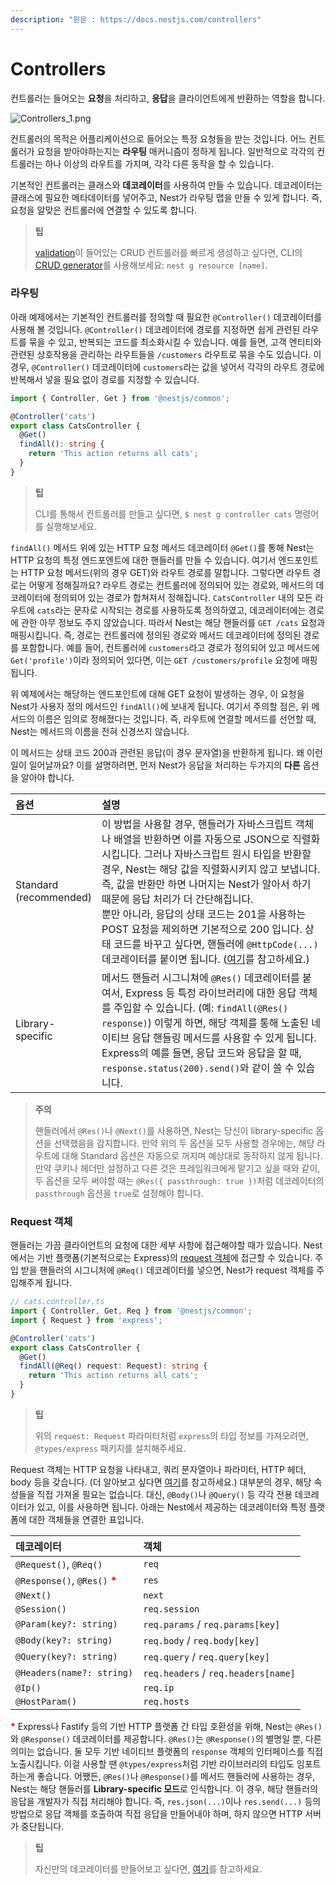 ```yaml
---
description: "원문 : https://docs.nestjs.com/controllers"
---
```


# Controllers

컨트롤러는 들어오는 **요청**을 처리하고, **응답**을 클라이언트에게 반환하는 역할을 합니다.

![Controllers_1.png](https://docs.nestjs.com/assets/Controllers_1.png)

컨트롤러의 목적은 어플리케이션으로 들어오는 특정 요청들을 받는 것입니다. 어느 컨트롤러가 요청을 받아야하는지는 **라우팅** 매커니즘이 정하게 됩니다. 일반적으로 각각의 컨트롤러는 하나 이상의 라우트를 가지며, 각각 다른 동작을 할 수 있습니다.

기본적인 컨트롤러는 클래스와 **데코레이터**를 사용하여 만들 수 있습니다. 데코레이터는 클래스에 필요한 메타데이터를 넣어주고, Nest가 라우팅 맵을 만들 수 있게 합니다. 즉, 요청을 알맞은 컨트롤러에 연결할 수 있도록 합니다.

> **팁**
> 
> [validation](https://docs.nestjs.com/techniques/validation)이 들어있는 CRUD 컨트롤러를 빠르게 생성하고 싶다면, CLI의 [CRUD generator](https://docs.nestjs.com/recipes/crud-generator#crud-generator)를 사용해보세요: `nest g resource [name]`.

### 라우팅

아래 예제에서는 기본적인 컨트롤러를 정의할 때 필요한 `@Controller()` 데코레이터를 사용해 볼 것입니다. `@Controller()` 데코레이터에 경로를 지정하면 쉽게 관련된 라우트를 묶을 수 있고, 반복되는 코드를 최소화시킬 수 있습니다. 예를 들면, 고객 엔티티와 관련된 상호작용을 관리하는 라우트들을 `/customers` 라우트로 묶을 수도 있습니다. 이 경우, `@Controller()` 데코레이터에 `customers`라는 값을 넣어서 각각의 라우트 경로에 반복해서 넣을 필요 없이 경로를 지정할 수 있습니다.

```ts
import { Controller, Get } from '@nestjs/common';

@Controller('cats')
export class CatsController {
  @Get()
  findAll(): string {
    return 'This action returns all cats';
  }
}
```

> **팁**
> 
> CLI를 통해서 컨트롤러를 만들고 싶다면, `$ nest g controller cats` 명령어를 실행해보세요.

`findAll()` 메서드 위에 있는 HTTP 요청 메서드 데코레이터 `@Get()`를 통해 Nest는 HTTP 요청의 특정 엔드포엔트에 대한 핸들러를 만들 수 있습니다. 여기서 엔드포인트는 HTTP 요청 메서드(위의 경우 GET)와 라우트 경로를 말합니다. 그렇다면 라우트 경로는 어떻게 정해질까요? 라우트 경로는 컨트롤러에 정의되어 있는 경로와, 메서드의 데코레이터에 정의되어 있는 경로가 합쳐져서 정해집니다. `CatsController` 내의 모든 라우트에 `cats`라는 문자로 시작되는 경로를 사용하도록 정의하였고, 데코레이터에는 경로에 관한 아무 정보도 주지 않았습니다. 따라서 Nest는 해당 핸들러를 `GET /cats` 요청과 매핑시킵니다. 즉, 경로는 컨트롤러에 정의된 경로와 메서드 데코레이터에 정의된 경로를 포함합니다. 예를 들어, 컨트롤러에 `customers`라고 경로가 정의되어 있고 메서드에 `Get('profile')`이라 정의되어 있다면, 이는 `GET /customers/profile` 요청에 매핑됩니다.

위 예제에서는 해당하는 엔드포인트에 대해 GET 요청이 발생하는 경우, 이 요청을 Nest가 사용자 정의 메서드인 `findAll()`에 보내게 됩니다. 여기서 주의할 점은, 위 메서드의 이름은 임의로 정해졌다는 것입니다. 즉, 라우트에 연결할 메서드를 선언할 때, Nest는 메서드의 이름을 전혀 신경쓰지 않습니다.

이 메서드는 상태 코드 200과 관련된 응답(이 경우 문자열)을 반환하게 됩니다. 왜 이런 일이 일어날까요? 이를 설명하려면, 먼저 Nest가 응답을 처리하는 두가지의 **다른** 옵션을 알아야 합니다.

|옵션|설명|
|:---|:---|
|Standard<br />(recommended)|이 방법을 사용할 경우, 핸들러가 자바스크립트 객체나 배열을 반환하면 이를 자동으로 JSON으로 직렬화시킵니다. 그러나 자바스크립트 원시 타입을 반환할 경우, Nest는 해당 값을 직렬화시키지 않고 보냅니다. 즉, 값을 반환만 하면 나머지는 Nest가 알아서 하기 때문에 응답 처리가 더 간단해집니다.<br/>뿐만 아니라, 응답의 상태 코드는 201을 사용하는 POST 요청을 제외하면 기본적으로 200 입니다. 상태 코드를 바꾸고 싶다면, 핸들러에 `@HttpCode(...)` 데코레이터를 붙이면 됩니다. ([여기](https://docs.nestjs.com/controllers#status-code)를 참고하세요.)|
|Library-specific|메서드 핸들러 시그니쳐에 `@Res()` 데코레이터를 붙여서, Express 등 특정 라이브러리에 대한 응답 객체를 주입할 수 있습니다. (예: `findAll(@Res() response)`) 이렇게 하면, 해당 객체를 통해 노출된 네이티브 응답 핸들링 메서드를 사용할 수 있게 됩니다. Express의 예를 들면, 응답 코드와 응답을 할 때, `response.status(200).send()`와 같이 쓸 수 있습니다.|

> **주의**
> 
> 핸들러에서 `@Res()`나 `@Next()`를 사용하면, Nest는 당신이 library-specific 옵션을 선택했음을 감지합니다. 만약 위의 두 옵션을 모두 사용할 경우에는, 해당 라우트에 대해 Standard 옵션은 자동으로 꺼지며 예상대로 동작하지 않게 됩니다. 만약 쿠키나 헤더만 설정하고 다른 것은 프레임워크에게 맡기고 싶을 때와 같이, 두 옵션을 모두 써야할 때는 `@Res({ passthrough: true })`처럼 데코레이터의 `passthrough` 옵션을 `true`로 설정해야 합니다.

### Request 객체

핸들러는 가끔 클라이언트의 요청에 대한 세부 사항에 접근해야할 때가 있습니다. Nest에서는 기반 플랫폼(기본적으로는 Express)의 [request 객체](https://expressjs.com/en/api.html#req)에 접근할 수 있습니다. 주입 받을 핸들러의 시그니처에 `@Req()` 데코레이터를 넣으면, Nest가 request 객체를 주입해주게 됩니다.

```ts
// cats.controller.ts
import { Controller, Get, Req } from '@nestjs/common';
import { Request } from 'express';

@Controller('cats')
export class CatsController {
  @Get()
  findAll(@Req() request: Request): string {
    return 'This action returns all cats';
  }
}
```

> **팁**
> 
> 위의 `request: Request` 파라미터처럼 `express`의 타입 정보를 가져오려면, `@types/express` 패키지를 설치해주세요.

Request 객체는 HTTP 요청을 나타내고, 쿼리 문자열이나 파라미터, HTTP 헤더, body 등을 갖습니다. (더 알아보고 싶다면 [여기](https://expressjs.com/en/api.html#req)를 참고하세요.) 대부분의 경우, 해당 속성들을 직접 가져올 필요는 없습니다. 대신, `@Body()`나 `@Query()` 등 각각 전용 데코레이터가 있고, 이를 사용하면 됩니다. 아래는 Nest에서 제공하는 데코레이터와 특정 플랫폼에 대한 객체들을 연결한 표입니다.

|데코레이터|객체|
|:---|:---|
|`@Request()`, `@Req()`|`req`|
|`@Response()`, `@Res()` <strong style='color: red'>*</strong>|`res`|
|`@Next()`|`next`|
|`@Session()`|`req.session`|
|`@Param(key?: string)`|`req.params` / `req.params[key]`|
|`@Body(key?: string)`|`req.body` / `req.body[key]`|
|`@Query(key?: string)`|`req.query` / `req.query[key]`|
|`@Headers(name?: string)`|`req.headers` / `req.headers[name]`|
|`@Ip()`|`req.ip`|
|`@HostParam()`|`req.hosts`|

<strong style='color: red'>*</strong> Express나 Fastify 등의 기반 HTTP 플랫폼 간 타입 호환성을 위해, Nest는 `@Res()`와 `@Response()` 데코레이터를 제공합니다. `@Res()`는 `@Response()`의 별명일 뿐, 다른 의미는 없습니다. 둘 모두 기반 네이티브 플랫폼의 `response` 객체의 인터페이스를 직접 노출시킵니다. 이걸 사용할 땐 `@types/express`처럼 기반 라이브러리의 타입도 임포트하는게 좋습니다. 어쨌든, `@Res()`나 `@Response()`를 메서드 핸들러에 사용하는 경우, Nest는 해당 핸들러를 **Library-specific 모드**로 인식합니다. 이 경우, 해당 핸들러의 응답을 개발자가 직접 처리해야 합니다. 즉, `res.json(...)`이나 `res.send(...)` 등의 방법으로 응답 객체를 호출하여 직접 응답을 만들어내야 하며, 하지 않으면 HTTP 서버가 중단됩니다.

> **팁**
> 
> 자신만의 데코레이터를 만들어보고 싶다면, [여기](https://docs.nestjs.com/custom-decorators)를 참고하세요.

